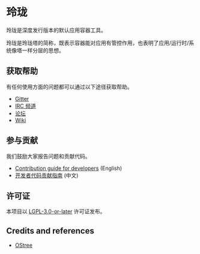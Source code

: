 # 玲珑

玲珑是深度发行版本的默认应用容器工具。

玲珑是玲珑塔的简称，既表示容器能对应用有管控作用，也表明了应用/运行时/系统像塔一样分层的思想。

## 获取帮助

有任何使用方面的问题都可以通过以下途径获取帮助。

- [Gitter](https://gitter.im/orgs/linuxdeepin/rooms)
- [IRC 频道](https://webchat.freenode.net/?channels=deepin)
- [论坛](https://bbs.deepin.org)
- [Wiki](https://wiki.deepin.org/)

## 参与贡献

我们鼓励大家报告问题和贡献代码。

- [Contribution guide for developers](https://github.com/linuxdeepin/developer-center/wiki/Contribution-Guidelines-for-Developers-en) (English)
- [开发者代码贡献指南](https://github.com/linuxdeepin/developer-center/wiki/Contribution-Guidelines-for-Developers) (中文)

## 许可证

本项目以 [LGPL-3.0-or-later](LICENSE) 许可证发布。

## Credits and references

- [OStree](https://github.com/ostreedev/ostree)
